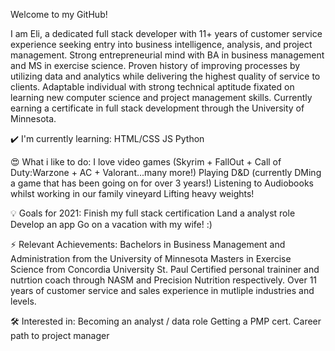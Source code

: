 Welcome to my GitHub! 

I am Eli, a dedicated full stack developer with 11+ years of customer service experience seeking entry into business intelligence, analysis, and project management. Strong entrepreneurial mind with BA in business management and MS in exercise science. Proven history of improving processes by utilizing data and analytics while delivering the highest quality of service to clients. Adaptable individual with strong technical aptitude fixated on learning new computer science and project management skills. Currently earning a certificate in full stack development through the University of Minnesota. 

✔️ I'm currently learning:
HTML/CSS
JS
Python

😍 What i like to do:
I love video games (Skyrim + FallOut + Call of Duty:Warzone + AC + Valorant...many more!)
Playing D&D (currently DMing a game that has been going on for over 3 years!)
Listening to Audiobooks whilst working in our family vineyard
Lifting heavy weights! 


💡 Goals for 2021:
Finish my full stack certification 
Land a analyst role 
Develop an app 
Go on a vacation with my wife! :) 


⚡ Relevant Achievements:
Bachelors in Business Management and Administration from the University of Minnesota 
Masters in Exercise Science from Concordia University St. Paul
Certified personal traininer and nutrtion coach through NASM and Precision Nutrition respectively. 
Over 11 years of customer service and sales experience in mutliple industries and levels. 

🛠 Interested in:
Becoming an analyst / data role 
Getting a PMP cert. 
Career path to project manager
